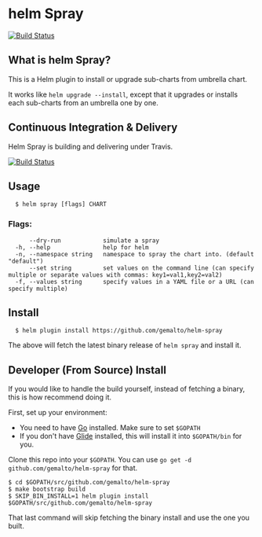 # helm Spray

[![Build Status](https://api.travis-ci.com/gemalto/helm-spray.svg?branch=master)](https://travis-ci.com/gemalto/helm-spray)


## What is helm Spray?

This is a Helm plugin to install or upgrade sub-charts from umbrella chart.

It works like `helm upgrade --install`, except that it upgrades or installs each sub-charts from an umbrella one by one.


## Continuous Integration & Delivery

Helm Spray is building and delivering under Travis.

[![Build Status](https://api.travis-ci.com/gemalto/helm-spray.svg?branch=master)](https://travis-ci.com/gemalto/helm-spray)


## Usage

```
  $ helm spray [flags] CHART
```

### Flags:

```
      --dry-run            simulate a spray
  -h, --help               help for helm
  -n, --namespace string   namespace to spray the chart into. (default "default")
      --set string         set values on the command line (can specify multiple or separate values with commas: key1=val1,key2=val2)
  -f, --values string      specify values in a YAML file or a URL (can specify multiple)
```

## Install

```
  $ helm plugin install https://github.com/gemalto/helm-spray
```

The above will fetch the latest binary release of `helm spray` and install it.

## Developer (From Source) Install

If you would like to handle the build yourself, instead of fetching a binary,
this is how recommend doing it.

First, set up your environment:

- You need to have [Go](http://golang.org) installed. Make sure to set `$GOPATH`
- If you don't have [Glide](http://glide.sh) installed, this will install it into
  `$GOPATH/bin` for you.

Clone this repo into your `$GOPATH`. You can use `go get -d github.com/gemalto/helm-spray`
for that.

```
$ cd $GOPATH/src/github.com/gemalto/helm-spray
$ make bootstrap build
$ SKIP_BIN_INSTALL=1 helm plugin install $GOPATH/src/github.com/gemalto/helm-spray
```

That last command will skip fetching the binary install and use the one you
built.